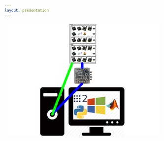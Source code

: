 ```yaml
---
layout: presentation
---
```


[![](assets/img/ros-one-cage-architecture-a.png)](ros-one-cage-architecture-a)

